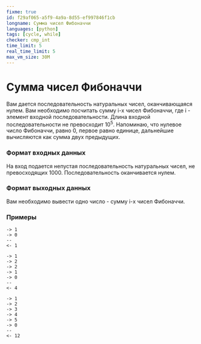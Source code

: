```yaml
---
fixme: true
id: f29af065-a5f9-4a9a-8d55-ef997846f1cb
longname: Сумма чисел Фибоначчи
languages: [python]
tags: [cycle, while]
checker: cmp_int
time_limit: 5
real_time_limit: 5
max_vm_size: 30M
---
```


# Сумма чисел Фибоначчи

Вам дается последовательность натуральных чисел, оканчивающаяся нулем. Вам необходимо посчитать сумму i-х чисел Фибоначчи, где i - элемент входной последовательности. Длина входной последовательности не превосходит 10<sup>5</sup>. Напоминаю, что нулевое число Фибоначчи, равно 0, первое равно единице, дальнейшие вычисляются как сумма двух предыдущих.

### Формат входных данных

На вход подается непустая последовательность натуральных чисел, не превосходящих 1000. Последовательность оканчивается нулем.

### Формат выходных данных

Вам необходимо вывести одно число - сумму i-х чисел Фибоначчи.

### Примеры

```
-> 1
-> 0
--
<- 1
```

```
-> 1
-> 2
-> 2
-> 1
-> 0
--
<- 4
```

```
-> 1
-> 2
-> 3
-> 4
-> 5
-> 0
--
<- 12
```
